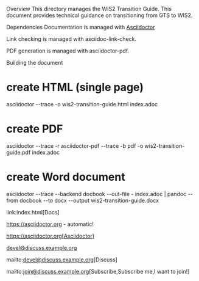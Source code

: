 Overview
This directory manages the WIS2 Transition Guide. This document provides technical guidance on transitioning from GTS to WIS2.

Dependencies
Documentation is managed with [Asciidoctor](https://asciidoctor.org)

Link checking is managed with asciidoc-link-check.

PDF generation is managed with asciidoctor-pdf.

Building the document
# create HTML (single page)
asciidoctor --trace -o wis2-transition-guide.html index.adoc
# create PDF
asciidoctor --trace -r asciidoctor-pdf --trace -b pdf -o wis2-transition-guide.pdf index.adoc
# create Word document
asciidoctor --trace --backend docbook --out-file - index.adoc | pandoc --from docbook --to docx --output wis2-transition-guide.docx

link:index.html[Docs]

https://asciidoctor.org - automatic!

https://asciidoctor.org[Asciidoctor]

devel@discuss.example.org

mailto:devel@discuss.example.org[Discuss]

mailto:join@discuss.example.org[Subscribe,Subscribe me,I want to join!]
